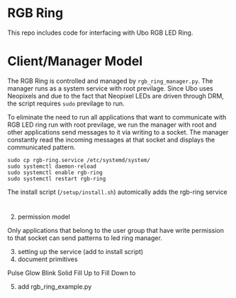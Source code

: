 # RGB Ring
This repo includes code for interfacing with Ubo RGB LED Ring.

# Client/Manager Model
The RGB Ring is controlled and managed by `rgb_ring_manager.py`. The manager 
runs as a system service with root previlage. Since Ubo uses Neopixels and due to
the fact that Neopixel LEDs are driven through DRM, the script requires `sudo` previlage 
to run.

To eliminate the need to run all applications that want to communicate with
RGB LED ring run with root previlage, we run the manager with root and other
applications send messages to it via writing to a socket. The manager constantly
read the incoming messages at that socket and displays the communicated pattern.



```
sudo cp rgb-ring.service /etc/systemd/system/
sudo systemctl daemon-reload
sudo systemctl enable rgb-ring
sudo systemctl restart rgb-ring
```


The install script (`/setup/install.sh`) automically adds the rgb-ring service

# 

2) permission model

Only applications that belong to the user group that have write permission to that 
socket can send patterns to led ring manager.


3) setting up the service (add to install script)
4) document primitives

Pulse
Glow
Blink
Solid
Fill Up to
Fill Down to

5) add rgb_ring_example.py

